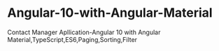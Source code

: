 # Angular-10-with-Angular-Material
Contact Manager Apllication-Angular 10 with Angular Material,TypeScript,ES6,Paging,Sorting,Filter


